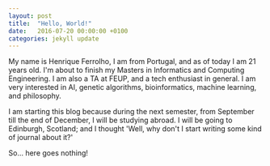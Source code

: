 ```yaml
---
layout: post
title:  "Hello, World!"
date:   2016-07-20 00:00:00 +0100
categories: jekyll update
---
```


My name is Henrique Ferrolho, I am from Portugal, and as of today I am 21 years old. I'm about to finish my Masters in Informatics and Computing Engineering. I am also a TA at FEUP, and a tech enthusiast in general. I am very interested in AI, genetic algorithms, bioinformatics, machine learning, and philosophy.

I am starting this blog because during the next semester, from September till the end of December, I will be studying abroad. I will be going to Edinburgh, Scotland; and I thought 'Well, why don't I start writing some kind of journal about it?'

So... here goes nothing!
